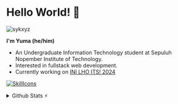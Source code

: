 # Hello World! 👋

<p align="left"><img src="https://komarev.com/ghpvc/?username=sykxyz&label=Profile%20views&color=3584e4&style=flat" alt="sykxyz" /></p>

**I'm Yuma (he/him)**
- An Undergraduate Information Technology student at Sepuluh Nopember Institute of Technology.
- Interested in fullstack web development.
- Currently working on [INI LHO ITS! 2024](https://inilho.its.ac.id/) 

[![SkillIcons](https://skillicons.dev/icons?i=html,css,js,nodejs,vue,nuxt,react,tailwind,figma)](https://skillicons.dev)<br/>

<details>
  <summary>Github Stats ⚡</summary>
  
  <a href="#">![Github stats](https://github-readme-stats.vercel.app/api?username=samuelyuma&theme=github_dark&count_private=false&hide_border=true&line_height=20)</a>
  <a href="#">![Top Langs](https://github-readme-stats.vercel.app/api/top-langs/?username=samuelyuma&layout=compact&theme=github_dark&count_private=false&hide_border=true)</a>
</details>
